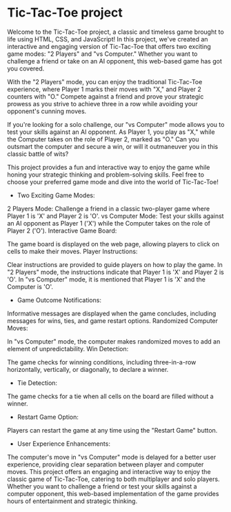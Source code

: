 # Tic-Tac-Toe project

Welcome to the Tic-Tac-Toe project, a classic and timeless game brought to life using HTML, CSS, and JavaScript! In this project, we've created an interactive and engaging version of Tic-Tac-Toe that offers two exciting game modes: "2 Players" and "vs Computer." Whether you want to challenge a friend or take on an AI opponent, this web-based game has got you covered.

With the "2 Players" mode, you can enjoy the traditional Tic-Tac-Toe experience, where Player 1 marks their moves with "X," and Player 2 counters with "O." Compete against a friend and prove your strategic prowess as you strive to achieve three in a row while avoiding your opponent's cunning moves.

If you're looking for a solo challenge, our "vs Computer" mode allows you to test your skills against an AI opponent. As Player 1, you play as "X," while the Computer takes on the role of Player 2, marked as "O." Can you outsmart the computer and secure a win, or will it outmaneuver you in this classic battle of wits?

This project provides a fun and interactive way to enjoy the game while honing your strategic thinking and problem-solving skills. Feel free to choose your preferred game mode and dive into the world of Tic-Tac-Toe!

- Two Exciting Game Modes:

2 Players Mode: Challenge a friend in a classic two-player game where Player 1 is 'X' and Player 2 is 'O'.
vs Computer Mode: Test your skills against an AI opponent as Player 1 ('X') while the Computer takes on the role of Player 2 ('O').
Interactive Game Board:

The game board is displayed on the web page, allowing players to click on cells to make their moves.
Player Instructions:

Clear instructions are provided to guide players on how to play the game.
In "2 Players" mode, the instructions indicate that Player 1 is 'X' and Player 2 is 'O'.
In "vs Computer" mode, it is mentioned that Player 1 is 'X' and the Computer is 'O'.

- Game Outcome Notifications:

Informative messages are displayed when the game concludes, including messages for wins, ties, and game restart options.
Randomized Computer Moves:

In "vs Computer" mode, the computer makes randomized moves to add an element of unpredictability.
Win Detection:

The game checks for winning conditions, including three-in-a-row horizontally, vertically, or diagonally, to declare a winner.

- Tie Detection:

The game checks for a tie when all cells on the board are filled without a winner.

- Restart Game Option:

Players can restart the game at any time using the "Restart Game" button.

- User Experience Enhancements:

The computer's move in "vs Computer" mode is delayed for a better user experience, providing clear separation between player and computer moves.
This project offers an engaging and interactive way to enjoy the classic game of Tic-Tac-Toe, catering to both multiplayer and solo players. Whether you want to challenge a friend or test your skills against a computer opponent, this web-based implementation of the game provides hours of entertainment and strategic thinking.
